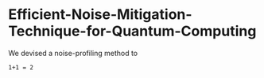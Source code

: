 # Efficient-Noise-Mitigation-Technique-for-Quantum-Computing
We devised a noise-profiling method to
```
1+1 = 2
```
